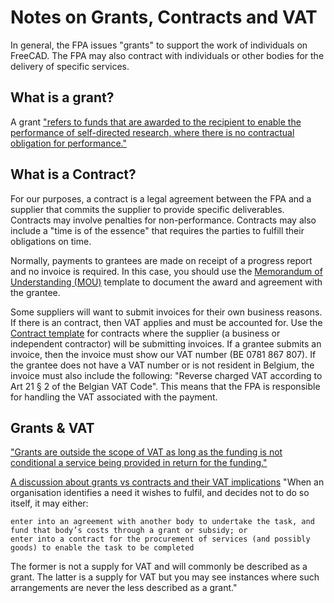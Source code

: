 # Notes on Grants, Contracts and VAT

In general, the FPA issues "grants" to support the work of individuals on FreeCAD.  The FPA may
also contract with individuals or other bodies for the delivery of specific services.


## What is a grant?
A grant ["refers to funds that are awarded to the recipient to enable the performance of self-directed research, where there is no contractual obligation for performance."](https://www.sfu.ca/research/researcher-resources/proposal-development/grants-vs-contracts)


## What is a Contract?
For our purposes, a contract is a legal agreement between the FPA and a supplier that commits the supplier to
provide specific deliverables.  Contracts may involve penalties for non-performance. Contracts may also include
a "time is of the essence" that requires the parties to fulfill their obligations on time.

Normally, payments to grantees are made on receipt of a progress report and no invoice is required.  In this case, you should use
the [Memorandum of Understanding (MOU)](https://github.com/FreeCAD/FPA/blob/main/documents/templates/contract.md) template to document the award and agreement with the grantee.

Some suppliers will want to submit invoices for their own business reasons.  If there is an contract, then VAT applies and must be accounted for. 
Use the [Contract template](https://github.com/FreeCAD/FPA/blob/main/documents/templates/mou.md) for contracts where the supplier (a business or independent contractor) will be submitting invoices.  If a grantee submits an invoice, then the invoice must show our VAT number (BE 0781 867 807).  If the grantee
does not have a VAT number or is not resident in Belgium, the invoice must also include the following:
"Reverse charged VAT according to Art 21 § 2 of the Belgian VAT Code". This means that the FPA is responsible for handling the VAT associated with the payment.


## Grants & VAT

["Grants are outside the scope of VAT as long as the funding is not conditional a service being provided in return for the funding."](https://www.sussex.ac.uk/finance/how/taxation/vat/vatincome/vatgrants)


[A discussion about grants vs contracts and their VAT implications](https://www.gov.uk/hmrc-internal-manuals/vat-supply-and-consideration/vatsc06311)
"When an organisation identifies a need it wishes to fulfil, and decides not to do so itself, it may either:

    enter into an agreement with another body to undertake the task, and fund that body’s costs through a grant or subsidy; or
    enter into a contract for the procurement of services (and possibly goods) to enable the task to be completed

The former is not a supply for VAT and will commonly be described as a grant. The latter is a supply for VAT but you may see instances where such arrangements are never the less described as a grant."

